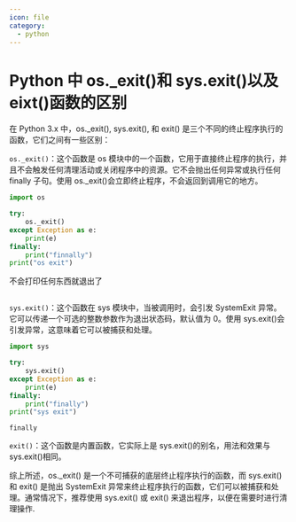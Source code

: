 ```yaml
---
icon: file
category:
  - python
---
```


# Python 中 os.\_exit()和 sys.exit()以及 eixt()函数的区别

在 Python 3.x 中，os.\_exit(), sys.exit(), 和 exit() 是三个不同的终止程序执行的函数，它们之间有一些区别：

`os._exit()`：这个函数是 os 模块中的一个函数，它用于直接终止程序的执行，并且不会触发任何清理活动或关闭程序中的资源。它不会抛出任何异常或执行任何 finally 子句。使用 os.\_exit()会立即终止程序，不会返回到调用它的地方。

```python
import os

try:
    os._exit()
except Exception as e:
    print(e)
finally:
    print("finnally")
print("os exit")
```

不会打印任何东西就退出了

```shell

```

`sys.exit()`：这个函数在 sys 模块中，当被调用时，会引发 SystemExit 异常。它可以传递一个可选的整数参数作为退出状态码，默认值为 0。使用 sys.exit()会引发异常，这意味着它可以被捕获和处理。

```python
import sys

try:
    sys.exit()
except Exception as e:
    print(e)
finally:
    print("finally")
print("sys exit")
```

```shell
finally
```

`exit()`：这个函数是内置函数，它实际上是 sys.exit()的别名，用法和效果与 sys.exit()相同。

综上所述，os.\_exit() 是一个不可捕获的底层终止程序执行的函数，而 sys.exit() 和 exit() 是抛出 SystemExit 异常来终止程序执行的函数，它们可以被捕获和处理。通常情况下，推荐使用 sys.exit() 或 exit() 来退出程序，以便在需要时进行清理操作.
